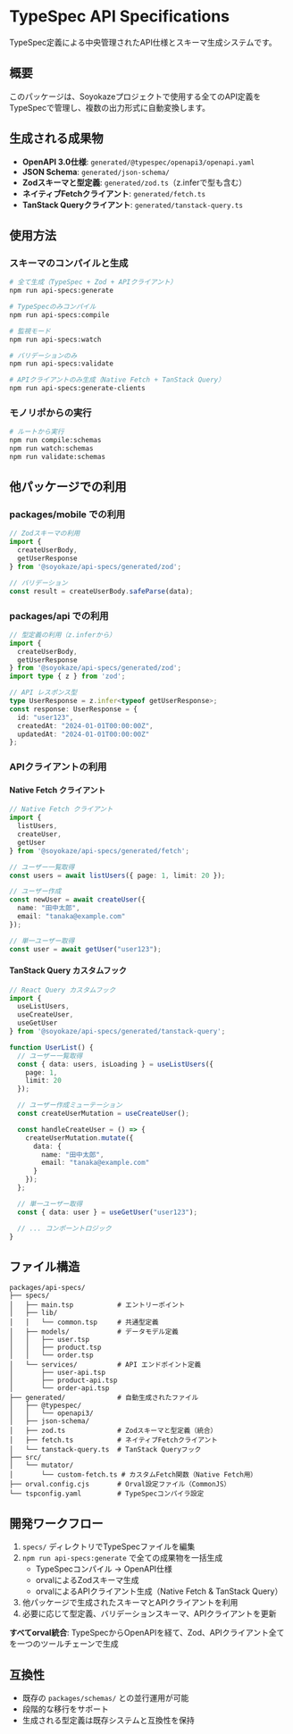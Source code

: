# TypeSpec API Specifications

TypeSpec定義による中央管理されたAPI仕様とスキーマ生成システムです。

## 概要

このパッケージは、Soyokazeプロジェクトで使用する全てのAPI定義をTypeSpecで管理し、複数の出力形式に自動変換します。

## 生成される成果物

- **OpenAPI 3.0仕様**: `generated/@typespec/openapi3/openapi.yaml`
- **JSON Schema**: `generated/json-schema/`
- **Zodスキーマと型定義**: `generated/zod.ts`（z.inferで型も含む）
- **ネイティブFetchクライアント**: `generated/fetch.ts`
- **TanStack Queryクライアント**: `generated/tanstack-query.ts`

## 使用方法

### スキーマのコンパイルと生成

```bash
# 全て生成（TypeSpec + Zod + APIクライアント）
npm run api-specs:generate

# TypeSpecのみコンパイル
npm run api-specs:compile

# 監視モード
npm run api-specs:watch

# バリデーションのみ
npm run api-specs:validate

# APIクライアントのみ生成（Native Fetch + TanStack Query）
npm run api-specs:generate-clients
```

### モノリポからの実行

```bash
# ルートから実行
npm run compile:schemas
npm run watch:schemas
npm run validate:schemas
```

## 他パッケージでの利用

### packages/mobile での利用

```typescript
// Zodスキーマの利用
import { 
  createUserBody,
  getUserResponse 
} from '@soyokaze/api-specs/generated/zod';

// バリデーション
const result = createUserBody.safeParse(data);
```

### packages/api での利用

```typescript
// 型定義の利用（z.inferから）
import { 
  createUserBody,
  getUserResponse
} from '@soyokaze/api-specs/generated/zod';
import type { z } from 'zod';

// API レスポンス型
type UserResponse = z.infer<typeof getUserResponse>;
const response: UserResponse = {
  id: "user123",
  createdAt: "2024-01-01T00:00:00Z",
  updatedAt: "2024-01-01T00:00:00Z"
};
```

### APIクライアントの利用

#### Native Fetch クライアント

```typescript
// Native Fetch クライアント
import { 
  listUsers, 
  createUser, 
  getUser 
} from '@soyokaze/api-specs/generated/fetch';

// ユーザー一覧取得
const users = await listUsers({ page: 1, limit: 20 });

// ユーザー作成
const newUser = await createUser({
  name: "田中太郎",
  email: "tanaka@example.com"
});

// 単一ユーザー取得
const user = await getUser("user123");
```

#### TanStack Query カスタムフック

```typescript
// React Query カスタムフック
import { 
  useListUsers, 
  useCreateUser, 
  useGetUser 
} from '@soyokaze/api-specs/generated/tanstack-query';

function UserList() {
  // ユーザー一覧取得
  const { data: users, isLoading } = useListUsers({ 
    page: 1, 
    limit: 20 
  });

  // ユーザー作成ミューテーション
  const createUserMutation = useCreateUser();

  const handleCreateUser = () => {
    createUserMutation.mutate({
      data: {
        name: "田中太郎",
        email: "tanaka@example.com"
      }
    });
  };

  // 単一ユーザー取得
  const { data: user } = useGetUser("user123");

  // ... コンポーントロジック
}
```

## ファイル構造

```
packages/api-specs/
├── specs/
│   ├── main.tsp           # エントリーポイント
│   ├── lib/
│   │   └── common.tsp     # 共通型定義
│   ├── models/            # データモデル定義
│   │   ├── user.tsp
│   │   ├── product.tsp
│   │   └── order.tsp
│   └── services/          # API エンドポイント定義
│       ├── user-api.tsp
│       ├── product-api.tsp
│       └── order-api.tsp
├── generated/             # 自動生成されたファイル
│   ├── @typespec/
│   │   └── openapi3/
│   ├── json-schema/
│   ├── zod.ts             # Zodスキーマと型定義（統合）
│   ├── fetch.ts           # ネイティブFetchクライアント
│   └── tanstack-query.ts  # TanStack Queryフック
├── src/
│   └── mutator/
│       └── custom-fetch.ts # カスタムFetch関数（Native Fetch用）
├── orval.config.cjs       # Orval設定ファイル（CommonJS）
└── tspconfig.yaml         # TypeSpecコンパイラ設定
```

## 開発ワークフロー

1. `specs/` ディレクトリでTypeSpecファイルを編集
2. `npm run api-specs:generate` で全ての成果物を一括生成
   - TypeSpecコンパイル → OpenAPI仕様
   - orvalによるZodスキーマ生成
   - orvalによるAPIクライアント生成（Native Fetch & TanStack Query）
3. 他パッケージで生成されたスキーマとAPIクライアントを利用
4. 必要に応じて型定義、バリデーションスキーマ、APIクライアントを更新

**すべてorval統合**: TypeSpecからOpenAPIを経て、Zod、APIクライアント全てを一つのツールチェーンで生成

## 互換性

- 既存の `packages/schemas/` との並行運用が可能
- 段階的な移行をサポート
- 生成される型定義は既存システムと互換性を保持